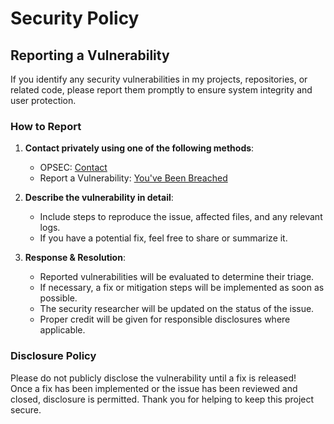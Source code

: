 # Security Policy

## Reporting a Vulnerability

If you identify any security vulnerabilities in my projects, repositories, or related code, please report them promptly to ensure system integrity and user protection.

### How to Report
1. **Contact privately using one of the following methods**:
   - OPSEC: [Contact](mailto:Izaacap@gmail.com)
   - Report a Vulnerability: [You've Been Breached](https://github.com/Izaacapp/Executive_Summary_Latex/security/advisories)

2. **Describe the vulnerability in detail**:
   - Include steps to reproduce the issue, affected files, and any relevant logs.  
   - If you have a potential fix, feel free to share or summarize it.

3. **Response & Resolution**:  
   - Reported vulnerabilities will be evaluated to determine their triage.  
   - If necessary, a fix or mitigation steps will be implemented as soon as possible.  
   - The security researcher will be updated on the status of the issue.  
   - Proper credit will be given for responsible disclosures where applicable. 

### Disclosure Policy
Please do not publicly disclose the vulnerability until a fix is released!   
Once a fix has been implemented or the issue has been reviewed and closed, disclosure is permitted.
Thank you for helping to keep this project secure.  

